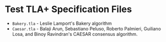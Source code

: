 # Test TLA+ Specification Files 
- `Bakery.tla` - Leslie Lamport's Bakery algorithm 
- `Caesar.tla` - Balaji Arun, Sebastiano Peluso, Roberto Palmieri, Guiliano Losa, and Binoy Ravindran's CAESAR consensus algorithm. 
